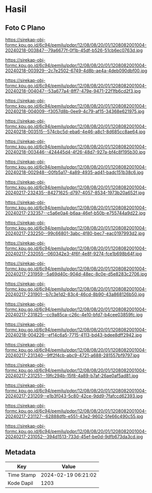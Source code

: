 # Hasil

## Foto C Plano

https://sirekap-obj-formc.kpu.go.id/6c94/pemilu/pdpr/12/08/08/20/01/1208082001004-20240218-003847--79a6677f-0f1b-45df-b526-51cb6ec0763d.jpg

https://sirekap-obj-formc.kpu.go.id/6c94/pemilu/pdpr/12/08/08/20/01/1208082001004-20240218-003929--2c7e2502-6749-4d8b-ae4a-4deb090dbf00.jpg

https://sirekap-obj-formc.kpu.go.id/6c94/pemilu/pdpr/12/08/08/20/01/1208082001004-20240218-004047--53a677a4-8ff7-479e-9471-22f1fb6cd2f3.jpg

https://sirekap-obj-formc.kpu.go.id/6c94/pemilu/pdpr/12/08/08/20/01/1208082001004-20240218-004009--f3057d8b-0ee9-4c79-af15-34368e621975.jpg

https://sirekap-obj-formc.kpu.go.id/6c94/pemilu/pdpr/12/08/08/20/01/1208082001004-20240218-003515--574cbc5d-eba6-4e46-a8c1-8d685cc8ae64.jpg

https://sirekap-obj-formc.kpu.go.id/6c94/pemilu/pdpr/12/08/08/20/01/1208082001004-20240218-003446--424445d4-4f26-48d7-927a-bf4c8f195b30.jpg

https://sirekap-obj-formc.kpu.go.id/6c94/pemilu/pdpr/12/08/08/20/01/1208082001004-20240218-002948--00fb5a17-4a89-4935-ad41-badc151b38c6.jpg

https://sirekap-obj-formc.kpu.go.id/6c94/pemilu/pdpr/12/08/08/20/01/1208082001004-20240217-232435--84271625-d797-4057-8534-1973b20a652f.jpg

https://sirekap-obj-formc.kpu.go.id/6c94/pemilu/pdpr/12/08/08/20/01/1208082001004-20240217-232357--c5a6e0a4-b6aa-46ef-b50b-e755744a9d22.jpg

https://sirekap-obj-formc.kpu.go.id/6c94/pemilu/pdpr/12/08/08/20/01/1208082001004-20240217-232250--99c66801-3abc-4f80-bec7-eac0197993d2.jpg

https://sirekap-obj-formc.kpu.go.id/6c94/pemilu/pdpr/12/08/08/20/01/1208082001004-20240217-232055--060342e3-4f6f-4e8f-9274-fce1b698b64f.jpg

https://sirekap-obj-formc.kpu.go.id/6c94/pemilu/pdpr/12/08/08/20/01/1208082001004-20240217-231959--5a69d40c-904d-48ec-8c0e-d5e8283c2706.jpg

https://sirekap-obj-formc.kpu.go.id/6c94/pemilu/pdpr/12/08/08/20/01/1208082001004-20240217-231901--b7c3e1d2-83c4-46cd-8b90-43a868126b50.jpg

https://sirekap-obj-formc.kpu.go.id/6c94/pemilu/pdpr/12/08/08/20/01/1208082001004-20240217-231825--cc9a85ca-c26c-4e10-bfd7-b4cee03859fc.jpg

https://sirekap-obj-formc.kpu.go.id/6c94/pemilu/pdpr/12/08/08/20/01/1208082001004-20240218-004226--ef14c6a5-7715-4113-bd43-bdee8dff2942.jpg

https://sirekap-obj-formc.kpu.go.id/6c94/pemilu/pdpr/12/08/08/20/01/1208082001004-20240217-231340--9ff2f4cb-abc9-4721-a688-281557bf9797.jpg

https://sirekap-obj-formc.kpu.go.id/6c94/pemilu/pdpr/12/08/08/20/01/1208082001004-20240217-231251--19fc294b-15f8-4a89-b7af-26ae0af5ad81.jpg

https://sirekap-obj-formc.kpu.go.id/6c94/pemilu/pdpr/12/08/08/20/01/1208082001004-20240217-231209--e1b3f043-5c80-42ce-9dd9-7fafccd62393.jpg

https://sirekap-obj-formc.kpu.go.id/6c94/pemilu/pdpr/12/08/08/20/01/1208082001004-20240217-231127--62888dfb-e551-43e2-9602-5fe66c490c55.jpg

https://sirekap-obj-formc.kpu.go.id/6c94/pemilu/pdpr/12/08/08/20/01/1208082001004-20240217-231052--394d1513-733d-45ef-be0d-9dfb673da3cd.jpg


## Metadata

| Key        | Value               |
| ---------- | ------------------- |
| Time Stamp | 2024-02-19 06:21:02 |
| Kode Dapil | 1203                |



